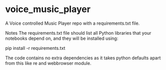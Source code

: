 # voice_music_player
A Voice controlled Music Player repo with a requirements.txt file.

Notes
The requirements.txt file should list all Python libraries that your notebooks depend on, and they will be installed using:

pip install -r requirements.txt

The code contains no extra dependencies as it takes python defaults apart from this like re and webbrowser module.
